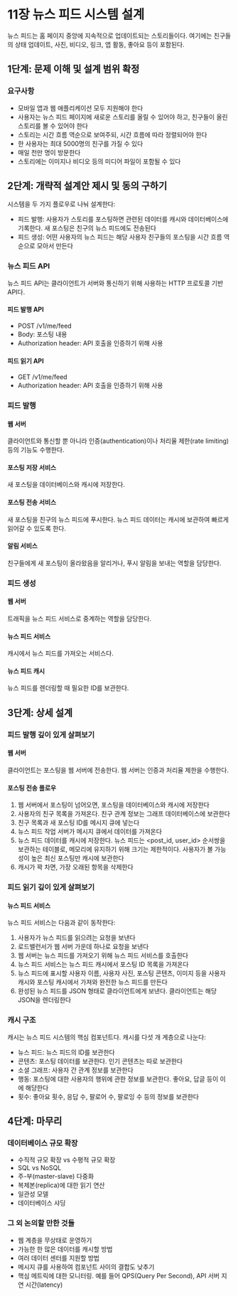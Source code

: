 # 11장 뉴스 피드 시스템 설계

뉴스 피드는 홈 페이지 중앙에 지속적으로 업데이트되는 스토리들이다. 여기에는 친구들의 상태 업데이트, 사진, 비디오, 링크, 앱 활동, 좋아요 등이 포함된다.

## 1단계: 문제 이해 및 설계 범위 확정

### 요구사항

- 모바일 앱과 웹 애플리케이션 모두 지원해야 한다
- 사용자는 뉴스 피드 페이지에 새로운 스토리를 올릴 수 있어야 하고, 친구들이 올린 스토리를 볼 수 있어야 한다
- 스토리는 시간 흐름 역순으로 보여주되, 시간 흐름에 따라 정렬되어야 한다
- 한 사용자는 최대 5000명의 친구를 가질 수 있다
- 매일 천만 명이 방문한다
- 스토리에는 이미지나 비디오 등의 미디어 파일이 포함될 수 있다

## 2단계: 개략적 설계안 제시 및 동의 구하기

시스템을 두 가지 플로우로 나눠 설계한다:

- 피드 발행: 사용자가 스토리를 포스팅하면 관련된 데이터를 캐시와 데이터베이스에 기록한다. 새 포스팅은 친구의 뉴스 피드에도 전송된다
- 피드 생성: 어떤 사용자의 뉴스 피드는 해당 사용자 친구들의 포스팅을 시간 흐름 역순으로 모아서 만든다

### 뉴스 피드 API

뉴스 피드 API는 클라이언트가 서버와 통신하기 위해 사용하는 HTTP 프로토콜 기반 API다.

#### 피드 발행 API

- POST /v1/me/feed
- Body: 포스팅 내용
- Authorization header: API 호출을 인증하기 위해 사용

#### 피드 읽기 API

- GET /v1/me/feed
- Authorization header: API 호출을 인증하기 위해 사용

### 피드 발행

#### 웹 서버

클라이언트와 통신할 뿐 아니라 인증(authentication)이나 처리율 제한(rate limiting) 등의 기능도 수행한다.

#### 포스팅 저장 서비스

새 포스팅을 데이터베이스와 캐시에 저장한다.

#### 포스팅 전송 서비스

새 포스팅을 친구의 뉴스 피드에 푸시한다. 뉴스 피드 데이터는 캐시에 보관하여 빠르게 읽어갈 수 있도록 한다.

#### 알림 서비스

친구들에게 새 포스팅이 올라왔음을 알리거나, 푸시 알림을 보내는 역할을 담당한다.

### 피드 생성

#### 웹 서버

트래픽을 뉴스 피드 서비스로 중계하는 역할을 담당한다.

#### 뉴스 피드 서비스

캐시에서 뉴스 피드를 가져오는 서비스다.

#### 뉴스 피드 캐시

뉴스 피드를 렌더링할 때 필요한 ID를 보관한다.

## 3단계: 상세 설계

### 피드 발행 깊이 있게 살펴보기

#### 웹 서버

클라이언트는 포스팅을 웹 서버에 전송한다. 웹 서버는 인증과 처리율 제한을 수행한다.

#### 포스팅 전송 플로우

1. 웹 서버에서 포스팅이 넘어오면, 포스팅을 데이터베이스와 캐시에 저장한다
2. 사용자의 친구 목록을 가져온다. 친구 관계 정보는 그래프 데이터베이스에 보관한다
3. 친구 목록과 새 포스팅 ID를 메시지 큐에 넣는다
4. 뉴스 피드 작업 서버가 메시지 큐에서 데이터를 가져온다
5. 뉴스 피드 데이터를 캐시에 저장한다. 뉴스 피드는 <post_id, user_id> 순서쌍을 보관하는 테이블로, 메모리에 유지하기 위해 크기는 제한적이다. 사용자가 볼 가능성이 높은 최신 포스팅만 캐시에 보관한다
6. 캐시가 꽉 차면, 가장 오래된 항목을 삭제한다

### 피드 읽기 깊이 있게 살펴보기

#### 뉴스 피드 서비스

뉴스 피드 서비스는 다음과 같이 동작한다:

1. 사용자가 뉴스 피드를 읽으려는 요청을 보낸다
2. 로드밸런서가 웹 서버 가운데 하나로 요청을 보낸다
3. 웹 서버는 뉴스 피드를 가져오기 위해 뉴스 피드 서비스를 호출한다
4. 뉴스 피드 서비스는 뉴스 피드 캐시에서 포스팅 ID 목록을 가져온다
5. 뉴스 피드에 표시할 사용자 이름, 사용자 사진, 포스팅 콘텐츠, 이미지 등을 사용자 캐시와 포스팅 캐시에서 가져와 완전한 뉴스 피드를 만든다
6. 완성된 뉴스 피드를 JSON 형태로 클라이언트에게 보낸다. 클라이언트는 해당 JSON을 렌더링한다

### 캐시 구조

캐시는 뉴스 피드 시스템의 핵심 컴포넌트다. 캐시를 다섯 개 계층으로 나눈다:

- 뉴스 피드: 뉴스 피드의 ID를 보관한다
- 콘텐츠: 포스팅 데이터를 보관한다. 인기 콘텐츠는 따로 보관한다
- 소셜 그래프: 사용자 간 관계 정보를 보관한다
- 행동: 포스팅에 대한 사용자의 행위에 관한 정보를 보관한다. 좋아요, 답글 등이 이에 해당한다
- 횟수: 좋아요 횟수, 응답 수, 팔로어 수, 팔로잉 수 등의 정보를 보관한다

## 4단계: 마무리

### 데이터베이스 규모 확장

- 수직적 규모 확장 vs 수평적 규모 확장
- SQL vs NoSQL
- 주-부(master-slave) 다중화
- 복제본(replica)에 대한 읽기 연산
- 일관성 모델
- 데이터베이스 샤딩

### 그 외 논의할 만한 것들

- 웹 계층을 무상태로 운영하기
- 가능한 한 많은 데이터를 캐시할 방법
- 여러 데이터 센터를 지원할 방법
- 메시지 큐를 사용하여 컴포넌트 사이의 결합도 낮추기
- 핵심 메트릭에 대한 모니터링. 예를 들어 QPS(Query Per Second), API 서버 지연 시간(latency)
